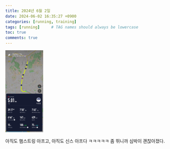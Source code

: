 ```yaml
---
title: 2024년 6월 2일 
date: 2024-06-02 16:35:27 +0900
categories: [running, training]
tags: [running]     # TAG names should always be lowercase
toc: true
comments: true
---
```


<img src="../assets/img/2024-05-29-running.jpeg" alt="2024-05-29-running" style="zoom: 25%;" />

아직도 햄스트링 아프고, 아직도 신스 아프다 ㅋㅋㅋㅋㅋ 좀 뛰니까 심박이 괜찮아졌다.
